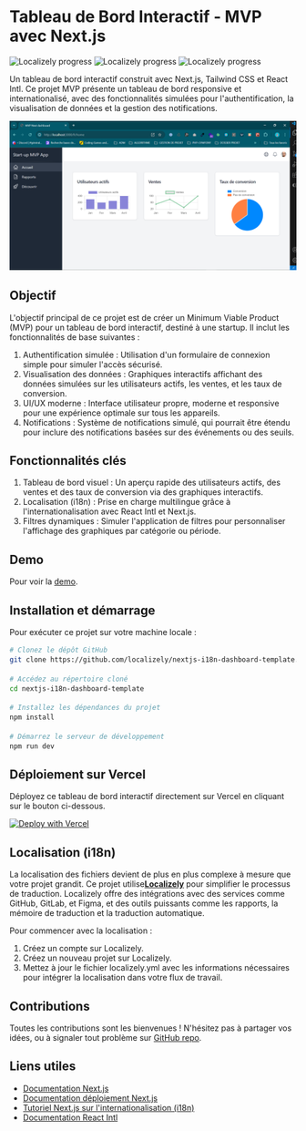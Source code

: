 # Tableau de Bord Interactif - MVP avec Next.js

![Localizely progress](https://img.shields.io/localizely/progress/314cdb30-1e80-4acf-afbf-6195d164ca77?token=9b2c2727a3334e25952ea204a6cc8708c8465e4ae300425caff926fbc627ada7&languageCode=en) ![Localizely progress](https://img.shields.io/localizely/progress/314cdb30-1e80-4acf-afbf-6195d164ca77?token=9b2c2727a3334e25952ea204a6cc8708c8465e4ae300425caff926fbc627ada7&languageCode=de) ![Localizely progress](https://img.shields.io/localizely/progress/314cdb30-1e80-4acf-afbf-6195d164ca77?token=9b2c2727a3334e25952ea204a6cc8708c8465e4ae300425caff926fbc627ada7&languageCode=fr)

Un tableau de bord interactif construit avec Next.js, Tailwind CSS et React Intl. Ce projet MVP présente un tableau de bord responsive et internationalisé, avec des fonctionnalités simulées pour l'authentification, la visualisation de données et la gestion des notifications.

![demo](/public/demo.png)

## Objectif

L'objectif principal de ce projet est de créer un Minimum Viable Product (MVP) pour un tableau de bord interactif, destiné à une startup. Il inclut les fonctionnalités de base suivantes :

1. Authentification simulée : Utilisation d'un formulaire de connexion simple pour simuler l'accès sécurisé.
2. Visualisation des données : Graphiques interactifs affichant des données simulées sur les utilisateurs actifs, les ventes, et les taux de conversion.
3. UI/UX moderne : Interface utilisateur propre, moderne et responsive pour une expérience optimale sur tous les appareils.
4. Notifications : Système de notifications simulé, qui pourrait être étendu pour inclure des notifications basées sur des événements ou des seuils.

## Fonctionnalités clés

1. Tableau de bord visuel : Un aperçu rapide des utilisateurs actifs, des ventes et des taux de conversion via des graphiques interactifs.
2. Localisation (i18n) : Prise en charge multilingue grâce à l'internationalisation avec React Intl et Next.js.
3. Filtres dynamiques : Simuler l'application de filtres pour personnaliser l'affichage des graphiques par catégorie ou période.

## Demo

Pour voir la [demo](https://youtu.be/pxPxE9nlwug).

## Installation et démarrage

Pour exécuter ce projet sur votre machine locale :

```bash
# Clonez le dépôt GitHub
git clone https://github.com/localizely/nextjs-i18n-dashboard-template.git

# Accédez au répertoire cloné
cd nextjs-i18n-dashboard-template

# Installez les dépendances du projet
npm install

# Démarrez le serveur de développement
npm run dev
```

## Déploiement sur Vercel

Déployez ce tableau de bord interactif directement sur Vercel en cliquant sur le bouton ci-dessous.

[![Deploy with Vercel](https://vercel.com/button)](https://vercel.com/new/clone?repository-url=https%3A%2F%2Fgithub.com%2Flzoran%2Fnextjs-i18n-dashboard-template)

## Localisation (i18n)

La localisation des fichiers devient de plus en plus complexe à mesure que votre projet grandit. Ce projet utilise[**Localizely**](https://localizely.com/) pour simplifier le processus de traduction. Localizely offre des intégrations avec des services comme GitHub, GitLab, et Figma, et des outils puissants comme les rapports, la mémoire de traduction et la traduction automatique.

Pour commencer avec la localisation :

1. Créez un compte sur Localizely.
2. Créez un nouveau projet sur Localizely.
3. Mettez à jour le fichier localizely.yml avec les informations nécessaires pour intégrer la localisation dans votre flux de travail.

## Contributions

Toutes les contributions sont les bienvenues ! N'hésitez pas à partager vos idées, ou à signaler tout problème sur [GitHub repo](https://github.com/lzoran/nextjs-i18n-dashboard-template/issues).

## Liens utiles

- [Documentation Next.js](https://nextjs.org/docs)
- [Documentation déploiement Next.js](https://nextjs.org/docs/deployment)
- [Tutoriel Next.js sur l'internationalisation (i18n)](https://localizely.com/blog/nextjs-i18n-tutorial/?tab=app-router)
- [Documentation React Intl](https://formatjs.io/docs/react-intl/)
